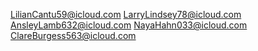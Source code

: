 LilianCantu59@icloud.com
LarryLindsey78@icloud.com
AnsleyLamb632@icloud.com
NayaHahn033@icloud.com
ClareBurgess563@icloud.com

